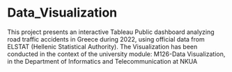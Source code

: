 # Data_Visualization
This project presents an interactive Tableau Public dashboard analyzing road traffic accidents in Greece during 2022, using official data from ELSTAT (Hellenic Statistical Authority). The Visualization has been conducted in the context of the university module: M126-Data Visualization, in the Department of Informatics and Telecommunication at NKUA

